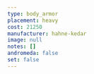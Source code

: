 ```yaml
---
type: body_armor
placement: heavy
cost: 21250
manufacturer: hahne-kedar
image: null
notes: []
andromeda: false
set: false
---
```

